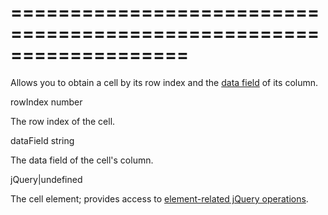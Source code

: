 <!--**
/*-------------------------------------------
    Auto-generated file. Do not modify.
-------------------------------------------

**-->
===================================================================
===================================================================

<!--shortDescription-->
Allows you to obtain a cell by its row index and the [data field]({basewidgetpath}/Configuration/columns/#dataField) of its column.
<!--/shortDescription-->

<!--paramName1-->rowIndex<!--/paramName1-->
<!--paramType1-->number<!--/paramType1-->
<!--paramDescription1-->
The row index of the cell.
<!--/paramDescription1-->

<!--paramName2-->dataField<!--/paramName2-->
<!--paramType2-->string<!--/paramType2-->
<!--paramDescription2-->
The data field of the cell's column.
<!--/paramDescription2-->

<!--returnType-->jQuery|undefined<!--/returnType-->
<!--returnDescription-->
The cell element; provides access to <a href="http://api.jquery.com/?s=element">element-related jQuery operations</a>.
<!--/returnDescription-->

<!--fullDescription-->

<!--/fullDescription-->
